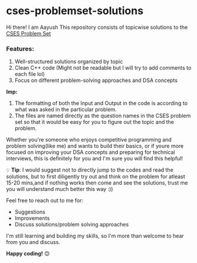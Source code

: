 # cses-problemset-solutions
Hi there! 
I am Aayush 
This repository consists of topicwise solutions to the [CSES Problem Set](https://cses.fi/problemset/list/)

### Features:
1. Well-structured solutions organized by topic
2. Clean C++ code (Might not be readable but I will try to add comments to each file lol)
3. Focus on different problem-solving approaches and DSA concepts

**Imp:**
1. The formatting of both the Input and Output in the code is according to what was asked in the particular problem.
2. The files are named directly as the question names in the CSES problem set so that it would be easy for you to figure out the topic and the problem.

Whether you're someone who enjoys competitive programming and problem solving(like me) and wants to build their basics, or if youre more focused on improving your DSA concepts and preparing for technical interviews, this is definitely for you and I'm sure you will find this helpful!

💡 **Tip**: I would suggest not to directly jump to the codes and read the solutions, but to first diligently try out and think on the problem for atleast 15-20 mins,and if nothing works then come and see the solutions, trust me you will understand much better this way :)) 

Feel free to reach out to me for:
- Suggestions  
- Improvements  
- Discuss solutions/problem solving approaches

I'm still learning and building my skills, so I'm more than welcome to hear from you and discuss.

**Happy coding!** 😊 
